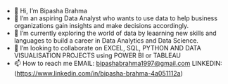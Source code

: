 - 👋 Hi, I’m Bipasha Brahma
- 👀 I’m an aspiring Data Analyst who wants to use data to help business organizations gain insights and make decisions accordingly.
- 🌱 I’m currently exploring the world of data by leaarning new skills and languages to build a career in Data Analytics and Data Science.
- 💞️ I’m looking to collaborate on EXCEL, SQL, PYTHON AND DATA VISUALISATION PROJECTS using POWER BI or TABLEAU
- 📫 How to reach me EMAIL: bipashabrahma1997@gmail.com LINKEDIN: (https://www.linkedin.com/in/bipasha-brahma-4a051112a)

<!---
bipashabrahma/bipashabrahma is a ✨ special ✨ repository because its `README.md` (this file) appears on your GitHub profile.
You can click the Preview link to take a look at your changes.
--->
